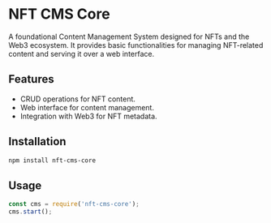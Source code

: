 # NFT CMS Core

A foundational Content Management System designed for NFTs and the Web3 ecosystem. It provides basic functionalities for managing NFT-related content and serving it over a web interface.

## Features

- CRUD operations for NFT content.
- Web interface for content management.
- Integration with Web3 for NFT metadata.

## Installation

```bash
npm install nft-cms-core


```

## Usage

```javascript
const cms = require('nft-cms-core');
cms.start();



```
    